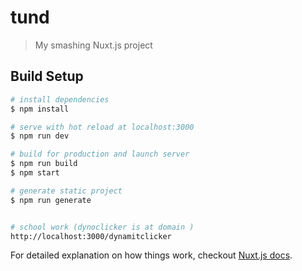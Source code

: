 # tund

> My smashing Nuxt.js project

## Build Setup

``` bash
# install dependencies
$ npm install

# serve with hot reload at localhost:3000
$ npm run dev

# build for production and launch server
$ npm run build
$ npm start

# generate static project
$ npm run generate
```

``` bash

# school work (dynoclicker is at domain )
http://localhost:3000/dynamitclicker

```

For detailed explanation on how things work, checkout [Nuxt.js docs](https://nuxtjs.org).

